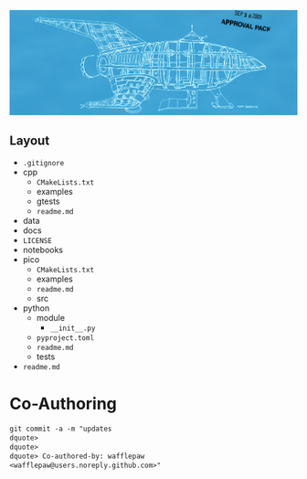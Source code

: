 ![](docs/ship.jpg)

## Layout

- `.gitignore`
- cpp
    - `CMakeLists.txt`
    - examples
    - gtests
    - `readme.md`
- data
- docs
- `LICENSE`
- notebooks
- pico
    - `CMakeLists.txt`
    - examples
    - `readme.md`
    - src
- python
    - module
        - `__init__.py`
    - `pyproject.toml`
    - `readme.md`
    - tests
- `readme.md`


# Co-Authoring

```
git commit -a -m "updates
dquote> 
dquote>   
dquote> Co-authored-by: wafflepaw <wafflepaw@users.noreply.github.com>"
```
